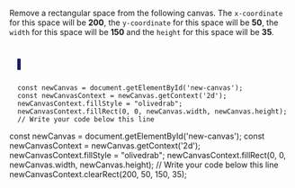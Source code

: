 Remove a rectangular space from the following canvas.
The `x-coordinate` for this space will be **200**,
the `y-coordinate` for this space will be **50**,
the `width` for this space will be **150** and
the `height` for this space will be **35**.

<codeblock language="javascript" type="exercise" testMode="fixedInput">
<code>
<panel language="html">
  <canvas id="new-canvas" width="400px" height="100px" style="border: 3px solid midnightblue;"></canvas>
</panel>
<panel language="javascript">
  const newCanvas = document.getElementById('new-canvas');
  const newCanvasContext = newCanvas.getContext('2d');
  newCanvasContext.fillStyle = "olivedrab";
  newCanvasContext.fillRect(0, 0, newCanvas.width, newCanvas.height);
  // Write your code below this line
</panel>
</code>

<solution>
  const newCanvas = document.getElementById('new-canvas');
  const newCanvasContext = newCanvas.getContext('2d');
  newCanvasContext.fillStyle = "olivedrab";
  newCanvasContext.fillRect(0, 0, newCanvas.width, newCanvas.height);
  // Write your code below this line
  newCanvasContext.clearRect(200, 50, 150, 35);
</solution>
</codeblock>